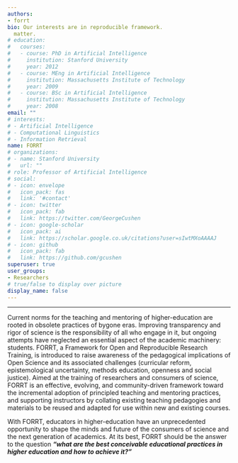 ```yaml
---
authors:
- forrt
bio: Our interests are in reproducible framework.
  matter.
# education:
#   courses:
#   - course: PhD in Artificial Intelligence
#     institution: Stanford University
#     year: 2012
#   - course: MEng in Artificial Intelligence
#     institution: Massachusetts Institute of Technology
#     year: 2009
#   - course: BSc in Artificial Intelligence
#     institution: Massachusetts Institute of Technology
#     year: 2008
email: ""
# interests:
# - Artificial Intelligence
# - Computational Linguistics
# - Information Retrieval
name: FORRT
# organizations:
# - name: Stanford University
#   url: ""
# role: Professor of Artificial Intelligence
# social:
# - icon: envelope
#   icon_pack: fas
#   link: '#contact'
# - icon: twitter
#   icon_pack: fab
#   link: https://twitter.com/GeorgeCushen
# - icon: google-scholar
#   icon_pack: ai
#   link: https://scholar.google.co.uk/citations?user=sIwtMXoAAAAJ
# - icon: github
#   icon_pack: fab
#   link: https://github.com/gcushen
superuser: true
user_groups:
- Researchers
# true/false to display over picture
display_name: false
---
```


***
Current norms for the teaching and mentoring of higher-education are rooted in obsolete practices of bygone eras. Improving transparency and rigor of science is the responsibility of all who engage in it, but ongoing attempts have neglected an essential aspect of the academic machinery: students. FORRT, a Framework for Open and Reproducible Research Training, is introduced to raise awareness of the pedagogical implications of Open Science and its associated challenges (curricular reform, epistemological uncertainty, methods education, openness and social justice). Aimed at the training of researchers and consumers of science, FORRT is an effective, evolving, and community-driven framework toward the incremental adoption of principled teaching and mentoring practices, and supporting instructors by collating existing teaching pedagogies and materials to be reused and adapted for use within new and existing courses. 

With FORRT, educators in higher-education have an unprecedented opportunity to shape the minds and future of the consumers of science and the next generation of academics. At its best, FORRT should be the answer to the question ***“what are the best conceivable educational practices in higher education and how to achieve it?”***